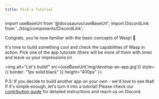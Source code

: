 ```yaml
---
title: Pick a Tutorial
---
```


import useBaseUrl from '@docusaurus/useBaseUrl';
import DiscordLink from '../blog/components/DiscordLink';

Congrats, you're now familiar with the basic concepts of Wasp! 🥳 

It's time to build something cool and check the capabilities of Wasp in action. Pick one of the app tutorials (there will be more of them with time) and leave us your impressions on <DiscordLink />

<img alt="Let's build!"
     src={useBaseUrl('img/develop-an-app.jpg')}
     style={{ border: "1px solid black" }}
     height="400px"
/>

P.S: If you decide to build another app on your own - we'd love to see that! If it's simple enough, let's turn it into a tutorial! Please check our [contribution guide](contributing) for detailed instructions and reach us on Discord. 